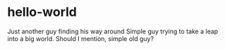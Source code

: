 # hello-world
Just another guy finding his way around 
Simple guy trying to take a leap into a big world.
Should I mention, simple old guy?
